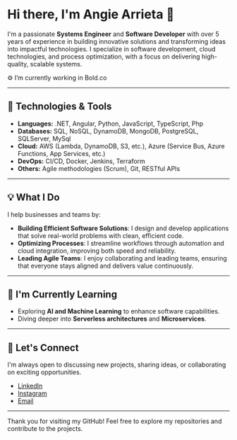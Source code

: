 # Hi there, I'm **Angie Arrieta** 👋

I'm a passionate **Systems Engineer** and **Software Developer** with over 5 years of experience in building innovative solutions and transforming ideas into impactful technologies. I specialize in software development, cloud technologies, and process optimization, with a focus on delivering high-quality, scalable systems.

⚙️ I’m currently working in Bold.co

---

## 🚀 Technologies & Tools

- **Languages:** .NET, Angular, Python, JavaScript, TypeScript, Php
- **Databases:** SQL, NoSQL, DynamoDB, MongoDB, PostgreSQL, SQLServer, MySql
- **Cloud:** AWS (Lambda, DynamoDB, S3, etc.), Azure (Service Bus, Azure Functions, App Services, etc.)
- **DevOps:** CI/CD, Docker, Jenkins, Terraform
- **Others:** Agile methodologies (Scrum), Git, RESTful APIs

---

## 💡 What I Do

I help businesses and teams by:
- **Building Efficient Software Solutions**: I design and develop applications that solve real-world problems with clean, efficient code.
- **Optimizing Processes**: I streamline workflows through automation and cloud integration, improving both speed and reliability.
- **Leading Agile Teams**: I enjoy collaborating and leading teams, ensuring that everyone stays aligned and delivers value continuously.

---

## 🌱 I'm Currently Learning

- Exploring **AI and Machine Learning** to enhance software capabilities.
- Diving deeper into **Serverless architectures** and **Microservices**.


---

## 🤝 Let's Connect

I'm always open to discussing new projects, sharing ideas, or collaborating on exciting opportunities.

- [LinkedIn](https://www.linkedin.com/in/angie-arrieta/)
- [Instagram](https://www.instagram.com/angiearrieta728/)
- [Email](angiearrieta728@gmail.com)

---

Thank you for visiting my GitHub! Feel free to explore my repositories and contribute to the projects.
